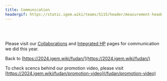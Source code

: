 ```yaml
---
title: Communication
headergif: https://static.igem.wiki/teams/5115/header/measurement-header.gif
---
```


<br><br>

Please visit our [Collaborations](/fudan/collaborations) and [Integrated HP](/fudan/human-practices) pages for communication we did this year.

Back to [https://2024.igem.wiki/fudan/](https://2024.igem.wiki/fudan/)

To check scencs behind our promotion video, please visit [https://2024.igem.wiki/fudan/promotion-video](/fudan/promotion-video)